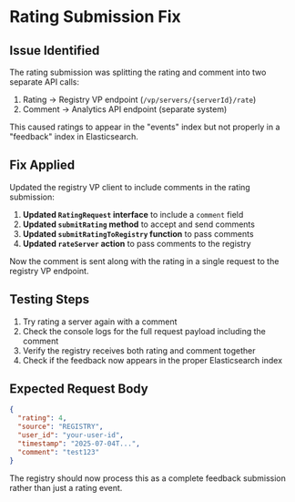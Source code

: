 # Rating Submission Fix

## Issue Identified
The rating submission was splitting the rating and comment into two separate API calls:
1. Rating → Registry VP endpoint (`/vp/servers/{serverId}/rate`)
2. Comment → Analytics API endpoint (separate system)

This caused ratings to appear in the "events" index but not properly in a "feedback" index in Elasticsearch.

## Fix Applied
Updated the registry VP client to include comments in the rating submission:

1. **Updated `RatingRequest` interface** to include a `comment` field
2. **Updated `submitRating` method** to accept and send comments
3. **Updated `submitRatingToRegistry` function** to pass comments
4. **Updated `rateServer` action** to pass comments to the registry

Now the comment is sent along with the rating in a single request to the registry VP endpoint.

## Testing Steps
1. Try rating a server again with a comment
2. Check the console logs for the full request payload including the comment
3. Verify the registry receives both rating and comment together
4. Check if the feedback now appears in the proper Elasticsearch index

## Expected Request Body
```json
{
  "rating": 4,
  "source": "REGISTRY",
  "user_id": "your-user-id",
  "timestamp": "2025-07-04T...",
  "comment": "test123"
}
```

The registry should now process this as a complete feedback submission rather than just a rating event.